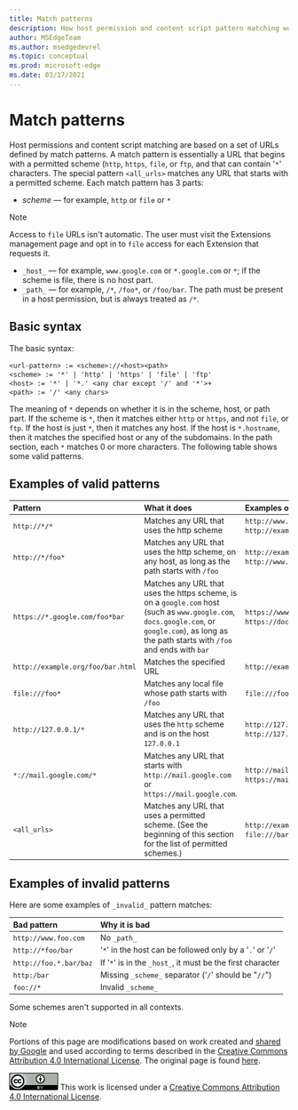 ```yaml
---
title: Match patterns
description: How host permission and content script pattern matching works, with examples.
author: MSEdgeTeam
ms.author: msedgedevrel
ms.topic: conceptual
ms.prod: microsoft-edge
ms.date: 03/17/2021
---
```

<!-- Copyright A. W. Fuchs

   Licensed under the Apache License, Version 2.0 (the "License");
   you may not use this file except in compliance with the License.
   You may obtain a copy of the License at

       https://www.apache.org/licenses/LICENSE-2.0

   Unless required by applicable law or agreed to in writing, software
   distributed under the License is distributed on an "AS IS" BASIS,
   WITHOUT WARRANTIES OR CONDITIONS OF ANY KIND, either express or implied.
   See the License for the specific language governing permissions and
   limitations under the License.  -->
# Match patterns

Host permissions and content script matching are based on a set of URLs defined by match patterns.  A match pattern is essentially a URL that begins with a permitted scheme (`http`, `https`, `file`, or `ftp`, and that can contain '`*`' characters.  The special pattern `<all_urls>` matches any URL that starts with a permitted scheme.  Each match pattern has 3 parts:

*   _scheme_ — for example, `http` or `file` or `*`

> [!NOTE]
> Access to `file` URLs isn't automatic.  The user must visit the Extensions management page and opt in to `file` access for each Extension that requests it.

*   `_host_` — for example, `www.google.com` or `*.google.com` or `*`; if the scheme is file, there is no host part.
*   `_path_` — for example, `/*`, `/foo*`, or `/foo/bar`.  The path must be present in a host permission, but is always treated as `/*`.


<!-- ====================================================================== -->
## Basic syntax

The basic syntax:

```shell
<url-pattern> := <scheme>://<host><path>
<scheme> := '*' | 'http' | 'https' | 'file' | 'ftp'
<host> := '*' | '*.' <any char except '/' and '*'>+
<path> := '/' <any chars>
```

The meaning of `*` depends on whether it is in the scheme, host, or path part.  If the scheme is `*`, then it matches either `http` or `https`, and not `file`, or `ftp`.  If the host is just `*`, then it matches any host. If the host is `*.hostname`, then it matches the specified host or any of the subdomains.  In the path section, each `*` matches 0 or more characters.  The following table shows some valid patterns.


<!-- ====================================================================== -->
## Examples of valid patterns

| Pattern | What it does | Examples of matching URLs |
|:--- |:--- |:--- |
| `http://*/*` | Matches any URL that uses the http scheme | `http://www.google.com` `http://example.org/foo/bar.html` |
| `http://*/foo*` | Matches any URL that uses the http scheme, on any host, as long as the path starts with `/foo` | `http://example.com/foo/bar.html` `http://www.google.com/foo` |
| `https://*.google.com/foo*bar` | Matches any URL that uses the https scheme, is on a `google.com` host (such as `www.google.com`, `docs.google.com`, or `google.com`), as long as the path starts with `/foo` and ends with `bar` | `https://www.google.com/foo/baz/bar` `https://docs.google.com/foobar` |
| `http://example.org/foo/bar.html` | Matches the specified URL | `http://example.org/foo/bar.html` |
|`file:///foo*` | Matches any local file whose path starts with `/foo` | `file:///foo/bar.html` `file:///foo` |
| `http://127.0.0.1/*` | Matches any URL that uses the `http` scheme and is on the host `127.0.0.1` | `http://127.0.0.1` `http://127.0.0.1/foo/bar.html` |
| `*://mail.google.com/*` | Matches any URL that starts with `http://mail.google.com` or `https://mail.google.com`. | `http://mail.google.com/foo/baz/bar` `https://mail.google.com/foobar` |
| `<all_urls>` | Matches any URL that uses a permitted scheme. (See the beginning of this section for the list of permitted schemes.) | `http://example.org/foo/bar.html` `file:///bar/baz.html` |


<!-- ====================================================================== -->
## Examples of invalid patterns

Here are some examples of `_invalid_` pattern matches:

| Bad pattern | Why it is bad |
|:--- |:--- |
| `http://www.foo.com` | No `_path_` |
| `http://*foo/bar` | '`*`' in the host can be followed only by a '`.`' or '`/`' |
| `http://foo.*.bar/baz` | If '`*`' is in the `_host_`, it must be the first character |
| `http:/bar` | Missing `_scheme_` separator ('`/`' should be "`//`") |
| `foo://*` | Invalid `_scheme_` |

Some schemes aren't supported in all contexts.

> [!NOTE]
> Portions of this page are modifications based on work created and [shared by Google](https://developers.google.com/terms/site-policies) and used according to terms described in the [Creative Commons Attribution 4.0 International License](https://creativecommons.org/licenses/by/4.0).
> The original page is found [here](https://developer.chrome.com/extensions/match_patterns).

[![Creative Commons License.](../../media/cc-logo/88x31.png)](https://creativecommons.org/licenses/by/4.0)
This work is licensed under a [Creative Commons Attribution 4.0 International License](https://creativecommons.org/licenses/by/4.0).
